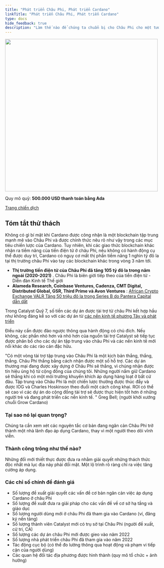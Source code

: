 ```yaml
---
title: "Phát triển Châu Phi, Phát triển Cardano"
linkTitle: "Phát triển Châu Phi, Phát triển Cardano"
type: docs
hide_feedback: true
description: "Làm thế nào để chúng ta chuẩn bị cho Châu Phi cho một tương lai của việc áp dụng Cardano trên diện rộng? Làm thế nào để chúng ta tiếp tục gieo mầm và phát triển việc áp dụng vào năm 2022 và hơn thế nữa?"
---
```


<img src="https://cardano.ideascale.com/community-library/accounts/93/936143/Public/04-Grow-Africa-Grow-Cardano-933cde.png" style="width:500px;height500px">

Quy mô quỹ: **500.000 USD thanh toán bằng Ada**

[Trang chiến dịch](https://cardano.ideascale.com/c/campaigns/26600/about)

## Tóm tắt thử thách

Không có gì bí mật khi Cardano được công nhận là một blockchain tập trung mạnh mẽ vào Châu Phi và được chính thức nêu rõ như vậy trong các mục tiêu chiến lược của Cardano. Tuy nhiên, khi các giao thức blockchain khác nhận ra tiềm năng của tiền điện tử ở châu Phi, nếu không có hành động cụ thể được duy trì, Cardano có nguy cơ mất thị phần tiềm năng 1 nghìn tỷ đô la tại thị trường châu Phi vào tay các blockchain khác trong vòng 3 năm tới.

- **Thị trường tiền điện tử của Châu Phi đã tăng 105 tỷ đô la trong năm ngoái (2020-2021)** . Châu Phi là biên giới tiếp theo của tiền điện tử - Diễn đàn Kinh tế Thế giới
- **Alameda Research, Coinbase Ventures, Cadenza, CMT Digital, Distributed Global, GSR, Third Prime và Avon Ventures** : [African Crypto Exchange VALR Tăng 50 triệu đô la trong Series B do Pantera Capital dẫn dắt](https://www.coindesk.com/business/2022/03/01/african-crypto-exchange-valr-raises-50m-in-series-b-led-by-pantera-capital/)

Trong Catalyst Quỹ 7, số tiền các dự án được tài trợ từ châu Phi kết hợp hầu như không đáng kể so với các dự án từ [các nền kinh tế phương Tây và phát triển](https://twitter.com/danny_cryptofay/status/1496078645319933954?s=20&t=Ohr06EIZW05vz_B4Fjk_JA)

Điều này cần được đảo ngược thông qua hành động có chủ đích. Nếu không, các phần nhỏ hơn và nhỏ hơn của nguồn tài trợ Catalyst sẽ tiếp tục được phân bổ cho các dự án tập trung vào châu Phi và các nền kinh tế mới nổi khác do các rào cản đặc hữu.

"Có một vòng tài trợ tập trung vào Châu Phi là một kịch bản thắng, thắng, thắng. Châu Phi thắng bằng cách nhận được một số hỗ trợ. Các dự án thương mại đang được xây dựng ở Châu Phi sẽ thắng, vì chúng nhận được tín hiệu ủng hộ từ cộng đồng của chúng tôi. Những người nắm giữ Cardano sẽ thắng khi có một môi trường khuyến khích áp dụng hàng loạt ở bất cứ đâu. Tập trung vào Châu Phi là một chiến lược thường được thúc đẩy và được IOG và Charles Hoskinson theo đuổi một cách công khai. ROI có thể sẽ cao vì các dự án do cộng đồng tài trợ sẽ được thực hiện tốt hơn ở những người trẻ và đang phát triển các nền kinh tế. " Greg Bell; (người khởi xướng chuỗi Grow Cardano)

### Tại sao nó lại quan trọng?

Chúng ta cần xem xét các nguyên tắc cơ bản đang ngăn cản Châu Phi trở thành một nhà lãnh đạo áp dụng Cardano, thay vì một người theo dõi vĩnh viễn.

### Thành công trông như thế nào?

Những đổi mới thiết thực được đưa ra nhằm giải quyết những thách thức độc nhất mà lục địa này phải đối mặt. Một lộ trình rõ ràng chỉ ra việc tăng cường áp dụng.

### Các chỉ số chính để đánh giá

- Số lượng đề xuất giải quyết các vấn đề cơ bản ngăn cản việc áp dụng Cardano ở châu Phi
- Số lượng đề xuất đưa ra giải pháp cho các vấn đề về cơ sở hạ tầng và giáo dục
- Số lượng người dùng mới ở châu Phi đã tham gia vào Cardano (ví, đăng ký nền tảng)
- Số lượng thành viên Catalyst mới có trụ sở tại Châu Phi (người đề xuất, cử tri, CA)
- Số lượng các dự án châu Phi mới được gieo vào năm 2022
- Số lượng nhà phát triển châu Phi đã tham gia vào năm 2022
- Tác động cục bộ (có thể đo lường thông qua hoạt động và phạm vi tiếp cận của người dùng)
- Các quan hệ đối tác địa phương được hình thành (quy mô tổ chức + ảnh hưởng)
